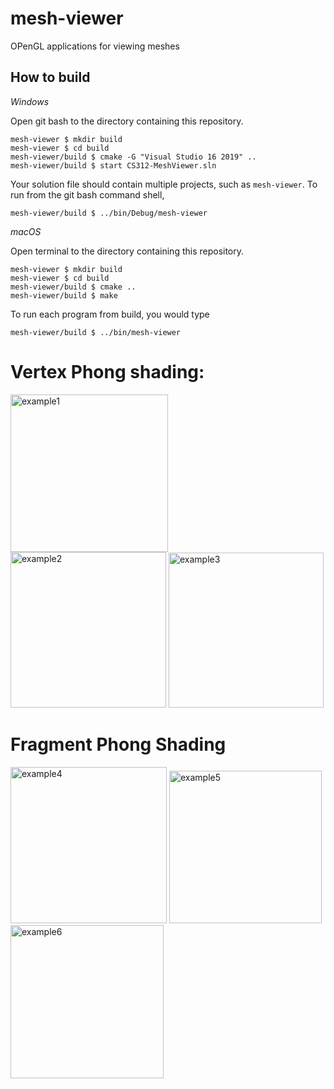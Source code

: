 # mesh-viewer

OPenGL applications for viewing meshes

## How to build

*Windows*

Open git bash to the directory containing this repository.

```
mesh-viewer $ mkdir build
mesh-viewer $ cd build
mesh-viewer/build $ cmake -G "Visual Studio 16 2019" ..
mesh-viewer/build $ start CS312-MeshViewer.sln
```

Your solution file should contain multiple projects, such as `mesh-viewer`.
To run from the git bash command shell, 

```
mesh-viewer/build $ ../bin/Debug/mesh-viewer
```

*macOS*

Open terminal to the directory containing this repository.

```
mesh-viewer $ mkdir build
mesh-viewer $ cd build
mesh-viewer/build $ cmake ..
mesh-viewer/build $ make
```

To run each program from build, you would type

```
mesh-viewer/build $ ../bin/mesh-viewer
```

# Vertex Phong shading:
<img width="252" alt="example1" src="https://user-images.githubusercontent.com/54864515/115323205-a9eb6300-a155-11eb-8b2a-e1d01dcd5b48.PNG">
<img width="249" alt="example2" src="https://user-images.githubusercontent.com/54864515/115323206-a9eb6300-a155-11eb-9a70-b5e0bf9b8d5f.PNG">
<img width="248" alt="example3" src="https://user-images.githubusercontent.com/54864515/115323207-a9eb6300-a155-11eb-813c-ddaac5ef1d22.PNG">

# Fragment Phong Shading
<img width="250" alt="example4" src="https://user-images.githubusercontent.com/54864515/115323272-cedfd600-a155-11eb-99ed-7c43d3394f1a.PNG">
<img width="244" alt="example5" src="https://user-images.githubusercontent.com/54864515/115323273-cedfd600-a155-11eb-855c-1094cf0e07a9.PNG">
<img width="245" alt="example6" src="https://user-images.githubusercontent.com/54864515/115323274-cedfd600-a155-11eb-9acc-67b8d9f548e4.PNG">

